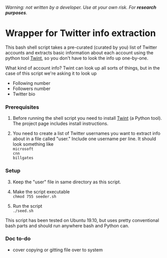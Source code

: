 *Warning: not written by a developer. Use at your own risk. For **research purposes**.*

# Wrapper for Twitter info extraction
This bash shell script takes a pre-curated (curated by you) list of Twitter accounts and extracts basic information about each account using the python tool [Twint](https://github.com/twintproject/twint), so you don't have to look the info up one-by-one.

What kind of account info? Twint can look up all sorts of things, but in the case of this script we're asking it to look up  
* Following number
* Followers number
* Twitter bio

### Prerequisites 

1. Before running the shell script you need to install [Twint](https://github.com/twintproject/twint) (a Python tool). The project page includes install instructions. 

2. You need to create a list of Twitter usernames you want to extract info about in a file called "user." Include one username per line.
It should look something like  
`microsoft`    
`cnn`  
`billgates`  

### Setup

3. Keep the "user" file in same directory as this script.

4. Make the script executable  
`chmod 755 seeder.sh`  

5. Run the script  
`./seed.sh`


This script has been tested on Ubuntu 19.10, but uses pretty conventional bash parts and should run anywhere bash and Python can.

### Doc to-do

* cover copying or gitting file over to system
